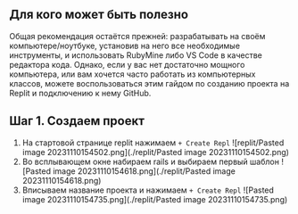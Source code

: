 ## Для кого может быть полезно

Общая рекомендация остаётся прежней: разрабатывать на своём компьютере/ноутбуке, установив на него все необходимые инструменты, и использовать RubyMine либо VS Code в качестве редактора кода. Однако, если у вас нет достаточно мощного компьютера, или вам хочется часто работать из компьютерных классов, можете воспользоваться этим гайдом по созданию проекта на Replit и подключению к нему GitHub.

## Шаг 1. Создаем проект

1. На стартовой странице replit нажимаем `+ Create Repl`
   ![replit/Pasted image 20231110154502.png](./replit/Pasted image 20231110154502.png)
2. Во всплывающем окне набираем rails и выбираем первый шаблон
   ![Pasted image 20231110154618.png](./replit/Pasted image 20231110154618.png)
3. Вписываем название проекта и нажимаем `+ Create Repl`
   ![Pasted image 20231110154735.png](./replit/Pasted image 20231110154735.png)
